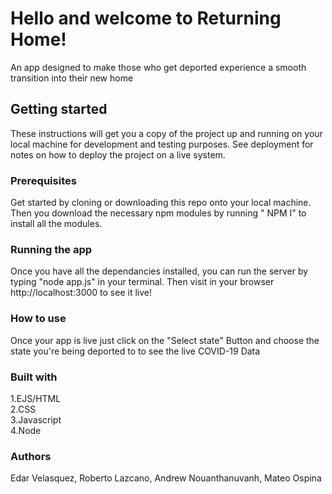 # Hello and welcome to Returning Home!
An app designed to make those who get deported experience a smooth transition into their new home

## Getting started 
These instructions will get you a copy of the project up and running on your local machine for development and testing purposes. See deployment for notes on how to deploy the project on a live system.

### Prerequisites

Get started by cloning or downloading this repo onto your local machine. Then you download the necessary npm modules by running " NPM I" to install all the modules. 

### Running the app

Once you have all the dependancies installed, you can run the server by typing "node app.js" in your terminal. Then visit in your browser http://localhost:3000 to see it live!

### How to use

Once your app is live just click on the "Select state" Button and choose the state you're being deported to to see the live COVID-19 Data

### Built with

1.EJS/HTML<br>
2.CSS<br>
3.Javascript<br>
4.Node

### Authors

Edar Velasquez, Roberto Lazcano, Andrew Nouanthanuvanh, Mateo Ospina
